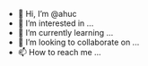 - 👋 Hi, I’m @ahuc
- 👀 I’m interested in ...
- 🌱 I’m currently learning ...
- 💞️ I’m looking to collaborate on ...
- 📫 How to reach me ...

<!---
ahuc/ahuc is a ✨ special ✨ repository because its `README.md` (this file) appears on your GitHub profile.
You can click the Preview link to take a look at your changes.
--->
